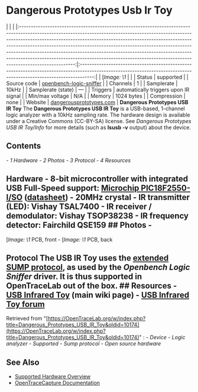 # Dangerous Prototypes Usb Ir Toy
| | | |:-----------------------------------------------------------------------------------------------------------------------------------------------------------------------------------------------------------------------------------------------------------------------------------------------------------------------------------------------------------------------------------------------------------------------------------------------------------------------------------------------------------:|:------------------------------------------------------------------------------------------------------------------------------------------------------------------:| | [*Image: \1* | | | Status | supported | | Source code | [openbench-logic-sniffer](http://github.com/OpenTraceLab/?p=OpenTraceCapture.git;a=tree;f=src/hardware/openbench-logic-sniffer) | | Channels | 1 | | Samplerate | 10kHz | | Samplerate (state) | — | | Triggers | automatically triggers upon IR signal | | Min/max voltage | N/A | | Memory | 1024 bytes | | Compression | none | | Website | [dangerousprototypes.com](http://dangerousprototypes.com/docs/USB_Infrared_Toy) | **Dangerous Prototypes USB IR Toy** The **Dangerous Prototypes USB IR Toy** is a USB-based, 1-channel logic analyzer with a 10kHz sampling rate. The hardware design is available under a Creative Commons (CC-BY-SA) license. See *Dangerous Prototypes USB IR Toy/Info* for more details (such as **lsusb -v** output) about the device.
## Contents
\- *1 Hardware* \- *2 Photos* \- *3 Protocol* \- *4 Resources*
## Hardware \- **8-bit microcontroller with integrated USB Full-Speed support**: [Microchip PIC18F2550-I/SO](http://www.microchip.com/wwwproducts/Devices.aspx?dDocName=en010280) ([datasheet](http://ww1.microchip.com/downloads/en/DeviceDoc/39632e.pdf)) \- 20MHz crystal \- IR transmitter (LED): Vishay TSAL7400 \- IR receiver / demodulator: Vishay TSOP38238 \- IR frequency detector: Fairchild QSE159 ## Photos \-
[*Image: \1*
PCB, front
\-
[*Image: \1*
PCB, back
## Protocol The USB IR Toy uses the [extended SUMP protocol](http://dangerousprototypes.com/docs/The_Logic_Sniffer%27s_extended_SUMP_protocol), as used by the *Openbench Logic Sniffer* driver. It is thus supported in OpenTraceLab out of the box. ## Resources \- [USB Infrared Toy](http://dangerousprototypes.com/docs/USB_Infrared_Toy) (main wiki page) \- [USB Infrared Toy forum](http://dangerousprototypes.com/forum/viewforum.php?f=29)
Retrieved from "[https://OpenTraceLab.org/w/index.php?title=Dangerous_Prototypes_USB_IR_Toy&oldid=10174](https://OpenTraceLab.org/w/index.php?title=Dangerous_Prototypes_USB_IR_Toy&oldid=10174)"
: \- *Device* \- *Logic analyzer* \- *Supported* \- *Sump protocol* \- *Open source hardware*
## See Also
- [Supported Hardware Overview](../supported-hardware.md)
- [OpenTraceCapture Documentation](../../opentracecapture/overview.md)
